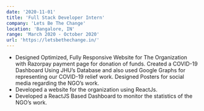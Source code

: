 ```yaml
---
date: '2020-11-01'
title: 'Full Stack Developer Intern'
company: 'Lets Be The Change'
location: 'Bangalore, IN'
range: 'March 2020 - October 2020'
url: 'https://letsbethechange.in/'
---
```


- Designed Optimized, Fully Responsive Website for The Organization with Razorpay payment page for donation of funds. Created a COVID-19 Dashboard Using JHU’s Database and also used Google Graphs for representing our COVID-19 relief work. Designed Posters for social media regarding the NGO’s work.
- Developed a website for the organization using ReactJs.
- Developed a ReactJS Based Dashboard to monitor the statistics of the NGO’s work.
